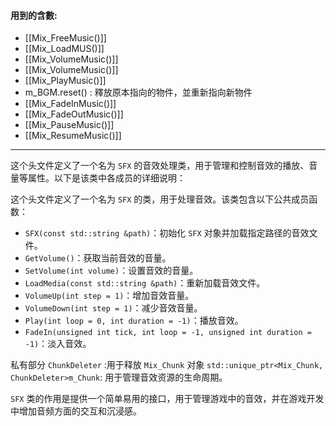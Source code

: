 #### 用到的含數:
- [[Mix_FreeMusic()]]
- [[Mix_LoadMUS()]]
- [[Mix_VolumeMusic()]]
- [[Mix_VolumeMusic()]]
- [[Mix_PlayMusic()]]
- m_BGM.reset() : 釋放原本指向的物件，並重新指向新物件
- [[Mix_FadeInMusic()]]
- [[Mix_FadeOutMusic()]]
- [[Mix_PauseMusic()]]
- [[Mix_ResumeMusic()]]

----
这个头文件定义了一个名为 `SFX` 的音效处理类，用于管理和控制音效的播放、音量等属性。以下是该类中各成员的详细说明：

这个头文件定义了一个名为 `SFX` 的类，用于处理音效。该类包含以下公共成员函数：

- `SFX(const std::string &path)`：初始化 `SFX` 对象并加载指定路径的音效文件。
- `GetVolume()`：获取当前音效的音量。
- `SetVolume(int volume)`：设置音效的音量。
- `LoadMedia(const std::string &path)`：重新加载音效文件。
- `VolumeUp(int step = 1)`：增加音效音量。
- `VolumeDown(int step = 1)`：减少音效音量。
- `Play(int loop = 0, int duration = -1)`：播放音效。
- `FadeIn(unsigned int tick, int loop = -1, unsigned int duration = -1)`：淡入音效。

私有部分
`ChunkDeleter` :用于释放 `Mix_Chunk` 对象
`std::unique_ptr<Mix_Chunk, ChunkDeleter>m_Chunk`: 用于管理音效资源的生命周期。

`SFX` 类的作用是提供一个简单易用的接口，用于管理游戏中的音效，并在游戏开发中增加音频方面的交互和沉浸感。